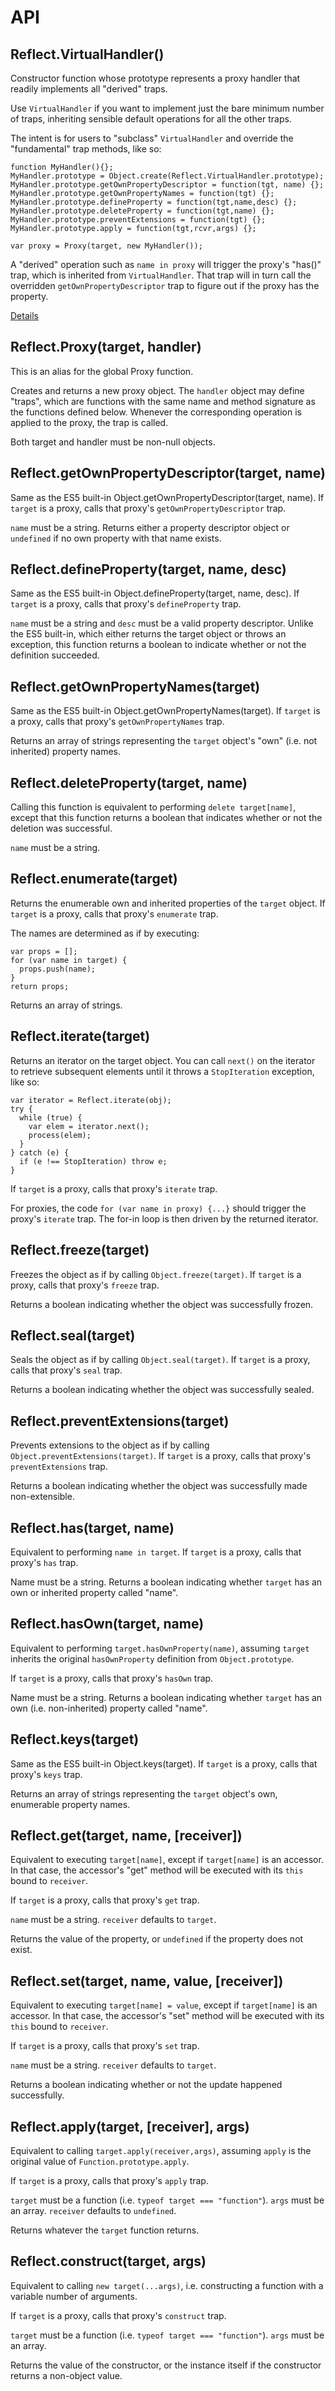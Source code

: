 # API

## Reflect.VirtualHandler()

Constructor function whose prototype represents a proxy handler that readily implements all "derived" traps.

Use `VirtualHandler` if you want to implement just the bare minimum number of traps, inheriting sensible default operations for all the other traps.

The intent is for users to "subclass" `VirtualHandler` and override the "fundamental" trap methods, like so:

    function MyHandler(){};
    MyHandler.prototype = Object.create(Reflect.VirtualHandler.prototype);
    MyHandler.prototype.getOwnPropertyDescriptor = function(tgt, name) {};
    MyHandler.prototype.getOwnPropertyNames = function(tgt) {};
    MyHandler.prototype.defineProperty = function(tgt,name,desc) {};
    MyHandler.prototype.deleteProperty = function(tgt,name) {};
    MyHandler.prototype.preventExtensions = function(tgt) {};
    MyHandler.prototype.apply = function(tgt,rcvr,args) {};
    
    var proxy = Proxy(target, new MyHandler());

A "derived" operation such as `name in proxy` will trigger the proxy's "has()" trap, which is inherited from `VirtualHandler`. That trap will in turn call the overridden `getOwnPropertyDescriptor` trap to figure out if the proxy has the property.

[Details](http://wiki.ecmascript.org/doku.php?id=harmony:virtual_object_api)

## Reflect.Proxy(target, handler)

This is an alias for the global Proxy function.

Creates and returns a new proxy object. The `handler` object may define "traps", which are functions with the same name and method signature as the functions defined below. Whenever the corresponding operation is applied to the proxy, the trap is called.

Both target and handler must be non-null objects.

## Reflect.getOwnPropertyDescriptor(target, name)

Same as the ES5 built-in Object.getOwnPropertyDescriptor(target, name).
If `target` is a proxy, calls that proxy's `getOwnPropertyDescriptor` trap.

`name` must be a string. Returns either a property descriptor object or `undefined` if no own property with that name exists.

## Reflect.defineProperty(target, name, desc)

Same as the ES5 built-in Object.defineProperty(target, name, desc).
If `target` is a proxy, calls that proxy's `defineProperty` trap.

`name` must be a string and `desc` must be a valid property descriptor.
Unlike the ES5 built-in, which either returns the target object or throws an exception, this function returns a boolean to indicate whether or not the definition succeeded.

## Reflect.getOwnPropertyNames(target)

Same as the ES5 built-in Object.getOwnPropertyNames(target).
If `target` is a proxy, calls that proxy's `getOwnPropertyNames` trap.

Returns an array of strings representing the `target` object's "own" (i.e. not inherited) property names.

## Reflect.deleteProperty(target, name)

Calling this function is equivalent to performing `delete target[name]`, except that this function returns a boolean that indicates whether or not the deletion was successful.

`name` must be a string.

## Reflect.enumerate(target)

Returns the enumerable own and inherited properties of the `target` object.
If `target` is a proxy, calls that proxy's `enumerate` trap.

The names are determined as if by executing:

    var props = [];
    for (var name in target) {
      props.push(name);
    }
    return props;

Returns an array of strings.

## Reflect.iterate(target)

Returns an iterator on the target object. You can call `next()` on the iterator to retrieve subsequent elements until it throws a `StopIteration` exception, like so:

    var iterator = Reflect.iterate(obj);
    try {
      while (true) {
        var elem = iterator.next();
        process(elem);
      }
    } catch (e) {
      if (e !== StopIteration) throw e;
    }

If `target` is a proxy, calls that proxy's `iterate` trap.

For proxies, the code `for (var name in proxy) {...}` should trigger the proxy's `iterate` trap. The for-in loop is then driven by the returned iterator.

## Reflect.freeze(target)

Freezes the object as if by calling `Object.freeze(target)`.
If `target` is a proxy, calls that proxy's `freeze` trap.

Returns a boolean indicating whether the object was successfully frozen.

## Reflect.seal(target)

Seals the object as if by calling `Object.seal(target)`.
If `target` is a proxy, calls that proxy's `seal` trap.

Returns a boolean indicating whether the object was successfully sealed.

## Reflect.preventExtensions(target)

Prevents extensions to the object as if by calling `Object.preventExtensions(target)`.
If `target` is a proxy, calls that proxy's `preventExtensions` trap.

Returns a boolean indicating whether the object was successfully made non-extensible.

## Reflect.has(target, name)

Equivalent to performing `name in target`.
If `target` is a proxy, calls that proxy's `has` trap.

Name must be a string. Returns a boolean indicating whether `target` has an own or inherited property called "name".

## Reflect.hasOwn(target, name)

Equivalent to performing `target.hasOwnProperty(name)`, assuming `target` inherits the original `hasOwnProperty` definition from `Object.prototype`.

If `target` is a proxy, calls that proxy's `hasOwn` trap.

Name must be a string. Returns a boolean indicating whether `target` has an own (i.e. non-inherited) property called "name".

## Reflect.keys(target)

Same as the ES5 built-in Object.keys(target).
If `target` is a proxy, calls that proxy's `keys` trap.

Returns an array of strings representing the `target` object's own, enumerable property names.

## Reflect.get(target, name, [receiver])

Equivalent to executing `target[name]`, except if `target[name]` is an accessor. In that case, the accessor's "get" method will be executed with its `this` bound to `receiver`.

If `target` is a proxy, calls that proxy's `get` trap.

`name` must be a string.
`receiver` defaults to `target`.

Returns the value of the property, or `undefined` if the property does not exist.

## Reflect.set(target, name, value, [receiver])

Equivalent to executing `target[name] = value`, except if `target[name]` is an accessor. In that case, the accessor's "set" method will be executed with its `this` bound to `receiver`.

If `target` is a proxy, calls that proxy's `set` trap.

`name` must be a string.
`receiver` defaults to `target`.

Returns a boolean indicating whether or not the update happened successfully.

## Reflect.apply(target, [receiver], args)

Equivalent to calling `target.apply(receiver,args)`, assuming `apply` is the original value of `Function.prototype.apply`.

If `target` is a proxy, calls that proxy's `apply` trap.

`target` must be a function (i.e. `typeof target === "function"`).
`args` must be an array. `receiver` defaults to `undefined`.

Returns whatever the `target` function returns.

## Reflect.construct(target, args)

Equivalent to calling `new target(...args)`, i.e. constructing a function with a variable number of arguments.

If `target` is a proxy, calls that proxy's `construct` trap.

`target` must be a function (i.e. `typeof target === "function"`).
`args` must be an array.

Returns the value of the constructor, or the instance itself if the constructor returns a non-object value.